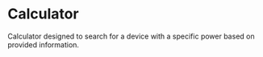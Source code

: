# Calculator
Calculator designed to search for a device with a specific power based on provided information.
